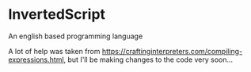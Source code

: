 # InvertedScript

An english based programming language

A lot of help was taken from https://craftinginterpreters.com/compiling-expressions.html, but I'll be making changes to the code very soon...
